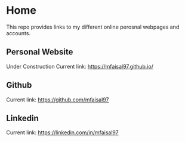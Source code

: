 # Home

This repo provides links to my different online perosnal webpages and accounts.

## Personal Website
Under Construction
Current link: https://mfaisal97.github.io/

## Github
Current link: https://github.com/mfaisal97

## Linkedin
Current link: https://linkedin.com/in/mfaisal97
